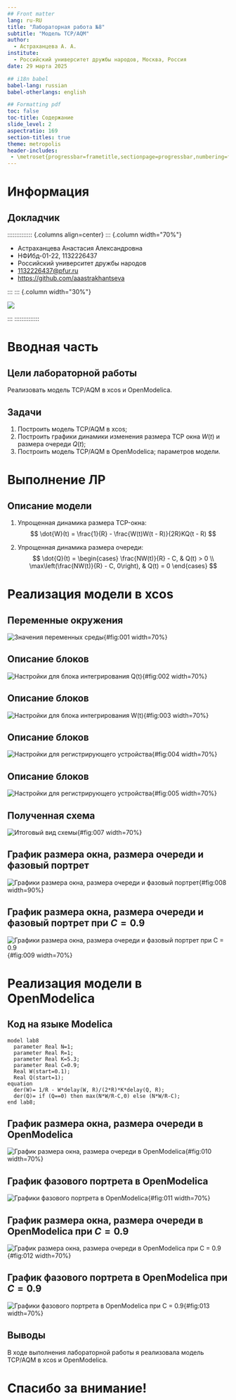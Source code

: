 ```yaml
---
## Front matter
lang: ru-RU
title: "Лабораторная работа №8"
subtitle: "Модель TCP/AQM"
author: 
  - Астраханцева А. А.
institute:
  - Российский университет дружбы народов, Москва, Россия
date: 29 марта 2025

## i18n babel
babel-lang: russian
babel-otherlangs: english

## Formatting pdf
toc: false
toc-title: Содержание
slide_level: 2
aspectratio: 169
section-titles: true
theme: metropolis
header-includes:
 - \metroset{progressbar=frametitle,sectionpage=progressbar,numbering=fraction}
---
```


# Информация

## Докладчик

:::::::::::::: {.columns align=center}
::: {.column width="70%"}

  * Астраханцева Анастасия Александровна
  * НФИбд-01-22, 1132226437
  * Российский университет дружбы народов
  * [1132226437@pfur.ru](mailto:1132226437@pfur.ru)
  * <https://github.com/aaastrakhantseva>

:::
::: {.column width="30%"}

![](./image/nastya.jpg)

:::
::::::::::::::

# Вводная часть

## Цели лабораторной работы

Реализовать модель TCP/AQM в xcos и OpenModelica. 

## Задачи

1. Построить модель TCP/AQM в xcos;
2. Построить графики динамики изменения размера TCP окна $W(t)$ и размера очереди $Q(t)$;
3. Построить модель TCP/AQM в OpenModelica;
параметров модели.

# Выполнение ЛР

## Описание модели

1. Упрощенная динамика размера TCP-окна:
   $$
   \dot{W}(t) = \frac{1}{R} - \frac{W(t)W(t - R)}{2R}KQ(t - R)
   $$

2. Упрощенная динамика размера очереди:
   $$
   \dot{Q}(t) = 
   \begin{cases}
   \frac{NW(t)}{R} - C, & Q(t) > 0 \\
   \max\left(\frac{NW(t)}{R} - C, 0\right), & Q(t) = 0
   \end{cases}
   $$

# Реализация модели в xcos

## Переменные окружения

![Значения переменных среды](image/4.jpg){#fig:001 width=70%}

## Описание блоков

![Настройки для блока интегрирования $Q(t)$](image/5.jpg){#fig:002 width=70%}

## Описание блоков

![Настройки для блока интегрирования $W(t)$](image/6.jpg){#fig:003 width=70%}

## Описание блоков

![Настройки для регистрирующего устройства](image/7.jpg){#fig:004 width=70%}

## Описание блоков

![Настройки для регистрирующего устройства](image/8.jpg){#fig:005 width=70%}

## Полученная схема

![Итоговый вид схемы](image/3.jpg){#fig:007 width=70%}

## График размера окна, размера очереди и фазовый портрет

![Графики размера окна, размера очереди и фазовый портрет](image/10.jpg){#fig:008 width=90%}

## График размера окна, размера очереди и фазовый портрет при $C = 0.9$

![Графики размера окна, размера очереди и фазовый портрет при $C = 0.9$](image/13.jpg){#fig:009 width=70%}

# Реализация модели в OpenModelica

##  Код на языке Modelica

```
model lab8
  parameter Real N=1;
  parameter Real R=1;
  parameter Real K=5.3;
  parameter Real C=0.9;
  Real W(start=0.1);
  Real Q(start=1);
equation
  der(W)= 1/R - W*delay(W, R)/(2*R)*K*delay(Q, R);
  der(Q)= if (Q==0) then max(N*W/R-C,0) else (N*W/R-C);
end lab8;

```

## График размера окна, размера очереди в OpenModelica

![График размера окна, размера очереди в OpenModelica](image/11.jpg){#fig:010 width=70%}

## График фазового портрета в OpenModelica

![Графики фазового портрета в OpenModelica](image/12.jpg){#fig:011 width=70%}

## График размера окна, размера очереди в OpenModelica при $C = 0.9$

![График размера окна, размера очереди в OpenModelica при $C = 0.9$](image/14.jpg){#fig:012 width=70%}

## График фазового портрета в OpenModelica при $C = 0.9$

![Графики фазового портрета в OpenModelica при $C = 0.9$](image/15.jpg){#fig:013 width=70%}


## Выводы

В ходе выполнения лабораторной работы я реализовала модель TCP/AQM в xcos и OpenModelica.

# Спасибо за внимание!

